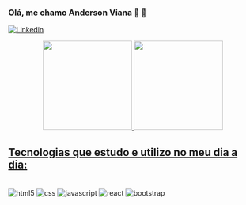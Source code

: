 ### Olá, me chamo Anderson Viana 💪 🚀

[![Linkedin](https://img.shields.io/badge/LinkedIn-0077B5?style=for-the-badge&logo=linkedin&logoColor=white)](https://www.linkedin.com/in/andersonviana-/)

<div align="center">
  <a href="https://github.com/andykallian">
  <img height="180em" src="https://github-readme-stats.vercel.app/api?username=andykallian&show_icons=true&theme=radical&include_all_commits=true&count_private=true"/>
  <img height="180em" src="https://github-readme-stats.vercel.app/api/top-langs/?username=andykallian&layout=compact&langs_count=7&theme=radical"/>
</div>


## Tecnologias que estudo e utilizo no meu dia a dia:

<div style="display: inline-block"><br>
    <img align="center" alt="html5" src="https://img.shields.io/badge/HTML5-E34F26?style=for-the-badge&logo=html5&logoColor=white" />
    <img align="center"  alt="css" src="https://img.shields.io/badge/CSS3-1572B6?style=for-the-badge&logo=css3&logoColor=white" />
    <img align="center"  alt="javascript" src="https://img.shields.io/badge/JavaScript-F7DF1E?style=for-the-badge&logo=javascript&logoColor=black" />
    <img align="center" alt="react" src="https://img.shields.io/badge/React-20232A?style=for-the-badge&logo=react&logoColor=61DAFB" />
    <img align="center" alt="bootstrap" src="https://img.shields.io/badge/Bootstrap-563D7C?style=for-the-badge&logo=bootstrap&logoColor=white" />
</div>

<!-- ![Snake animation](https://github.com/andykallian/andykallian/blob/output/github-contribution-grid-snake.svg) -->
